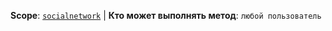 **Scope**: [`socialnetwork`](../../scopes/permissions.md) | **Кто может выполнять метод**: `любой пользователь`
